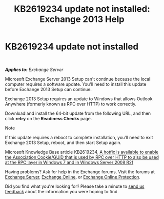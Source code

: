 ﻿---
title: 'KB2619234 update not installed: Exchange 2013 Help'
TOCTitle: KB2619234 update not installed
ms:assetid: d6734ca6-e443-4367-9eb7-0308aa87b9ff
ms:mtpsurl: https://technet.microsoft.com/en-us/library/ms.exch.setupreadiness.win7rpchttpassoccookieguidupdatenotinstalled(v=EXCHG.150)
ms:contentKeyID: 46629145
ms.date: 12/15/2016
mtps_version: v=EXCHG.150
---

# KB2619234 update not installed

 

_**Applies to:** Exchange Server_


Microsoft Exchange Server 2013 Setup can't continue because the local computer requires a software update. You'll need to install this update before Exchange 2013 Setup can continue.

Exchange 2013 Setup requires an update to Windows that allows Outlook Anywhere (formerly known as RPC over HTTP) to work correctly.

Download and install the 64-bit update from the following URL, and then click **retry** on the **Readiness Checks** page.


> [!NOTE]
> If this update requires a reboot to complete installation, you'll need to exit Exchange 2013 Setup, reboot, and then start Setup again.



Microsoft Knowledge Base article KB2619234, [A hotfix is available to enable the Association Cookie/GUID that is used by RPC over HTTP to also be used at the RPC layer in Windows 7 and in Windows Server 2008 R2)](https://go.microsoft.com/fwlink/?linkid=3052&kbid=2619234)

Having problems? Ask for help in the Exchange forums. Visit the forums at [Exchange Server](https://go.microsoft.com/fwlink/p/?linkid=60612), [Exchange Online](https://go.microsoft.com/fwlink/p/?linkid=267542), or [Exchange Online Protection](https://go.microsoft.com/fwlink/p/?linkid=285351).

Did you find what you're looking for? Please take a minute to [send us feedback](mailto:exsetuphelpfeedback@microsoft.com?subject=exchange%202013%20setup%20help%20feedback) about the information you were hoping to find.

